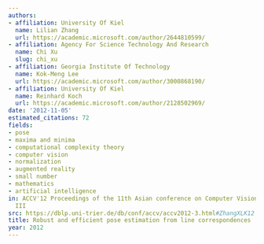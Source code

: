 ```yaml
---
authors:
- affiliation: University Of Kiel
  name: Lilian Zhang
  url: https://academic.microsoft.com/author/2644810599/
- affiliation: Agency For Science Technology And Research
  name: Chi Xu
  slug: chi_xu
- affiliation: Georgia Institute Of Technology
  name: Kok-Meng Lee
  url: https://academic.microsoft.com/author/3000868190/
- affiliation: University Of Kiel
  name: Reinhard Koch
  url: https://academic.microsoft.com/author/2128502969/
date: '2012-11-05'
estimated_citations: 72
fields:
- pose
- maxima and minima
- computational complexity theory
- computer vision
- normalization
- augmented reality
- small number
- mathematics
- artificial intelligence
in: ACCV'12 Proceedings of the 11th Asian conference on Computer Vision - Volume Part
  III
src: https://dblp.uni-trier.de/db/conf/accv/accv2012-3.html#ZhangXLK12
title: Robust and efficient pose estimation from line correspondences
year: 2012
---
```

